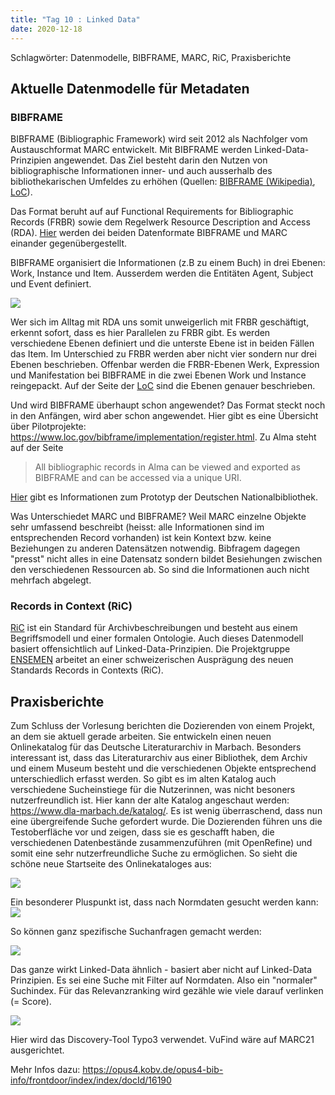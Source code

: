 ```yaml
---
title: "Tag 10 : Linked Data"
date: 2020-12-18
---
```


Schlagwörter: Datenmodelle, BIBFRAME, MARC, RiC, Praxisberichte



## Aktuelle Datenmodelle für Metadaten

### BIBFRAME
BIBFRAME (Bibliographic Framework) wird seit 2012 als Nachfolger vom Austauschformat MARC entwickelt. Mit BIBFRAME werden Linked-Data-Prinzipien angewendet. Das Ziel besteht darin den Nutzen von bibliographische Informationen inner- und auch ausserhalb des bibliothekarischen Umfeldes zu erhöhen (Quellen: [BIBFRAME (Wikipedia)](https://de.wikipedia.org/wiki/BIBFRAME), [LoC](https://www.loc.gov/bibframe/docs/bibframe2-model.html)).

Das Format beruht auf auf Functional Requirements for Bibliographic Records (FRBR) sowie dem Regelwerk Resource Description and Access (RDA).
[Hier](https://id.loc.gov/tools/bibframe/comparebf-lccn/2018958785.xml) werden dei beiden Datenformate BIBFRAME und MARC einander gegenübergestellt.

BIBFRAME organisiert die Informationen (z.B zu einem Buch) in drei Ebenen: Work, Instance und Item. Ausserdem werden die Entitäten  Agent, Subject und Event definiert.

![]({{site.baseurl}}/images/bf2-model.jpg)

Wer sich im Alltag mit RDA uns somit unweigerlich mit FRBR geschäftigt, erkennt sofort, dass es hier Parallelen zu FRBR gibt. Es werden verschiedene Ebenen definiert und die unterste Ebene ist in beiden Fällen das Item. Im Unterschied zu FRBR werden aber  nicht vier sondern nur drei Ebenen beschrieben. Offenbar werden die FRBR-Ebenen Werk, Expression und Manifestation bei BIBFRAME in die zwei Ebenen Work und Instance reingepackt. Auf der Seite der [LoC](https://www.loc.gov/bibframe/docs/bibframe2-model.html) sind die Ebenen genauer beschrieben. 

Und wird BIBFRAME überhaupt schon angewendet?
Das Format steckt noch in den Anfängen, wird aber schon angewendet. Hier gibt es eine Übersicht über Pilotprojekte: https://www.loc.gov/bibframe/implementation/register.html.
Zu Alma steht auf der Seite
> All bibliographic records in Alma can be viewed and exported as BIBFRAME and can be accessed via a unique URI.

[Hier](https://lists.dnb.de/pipermail/dini-ag-kim-bestandsdaten/2020-February/000173.html) gibt es Informationen zum Prototyp der Deutschen Nationalbibliothek.

Was Unterschiedet MARC und BIBFRAME?
Weil MARC einzelne Objekte sehr umfassend beschreibt (heisst: alle Informationen sind im entsprechenden Record vorhanden) ist kein Kontext bzw. keine Beziehungen zu anderen Datensätzen notwendig. Bibfragem dagegen "presst" nicht alles in eine Datensatz sondern bildet Besiehungen zwischen den verschiedenen Ressourcen ab. So sind die Informationen auch nicht  mehrfach abgelegt. 

### Records in Context (RiC)
[RiC](https://www.ica.org/en/records-contexts-german) ist ein Standard für Archivbeschreibungen und besteht aus einem Begriffsmodell und einer formalen Ontologie. Auch dieses Datenmodell basiert offensichtlich auf Linked-Data-Prinzipien. Die Projektgruppe [ENSEMEN](https://vsa-aas.ch/arbeitsgruppen/projektgruppe-ensemen/) arbeitet an einer schweizerischen Ausprägung des neuen Standards Records in Contexts (RiC).

## Praxisberichte
Zum Schluss der Vorlesung berichten die Dozierenden von einem Projekt, an dem sie aktuell gerade arbeiten. Sie entwickeln einen neuen Onlinekatalog für das Deutsche Literaturarchiv in Marbach. Besonders interessant ist, dass das Literaturarchiv aus einer Bibliothek, dem Archiv und einem Museum besteht und die verschiedenen Objekte entsprechend unterschiedlich erfasst werden. So gibt es im alten Katalog auch verschiedene Sucheinstiege für die Nutzerinnen, was nicht besoners nutzerfreundlich ist. Hier kann der alte Katalog angeschaut werden: https://www.dla-marbach.de/katalog/. Es ist wenig überraschend, dass nun eine übergreifende Suche gefordert wurde. 
Die Dozierenden führen uns die Testoberfläche vor und zeigen, dass sie es geschafft haben, die verschiedenen Datenbestände zusammenzuführen (mit OpenRefine) und somit eine sehr nutzerfreundliche Suche zu ermöglichen. So sieht die schöne neue Startseite des Onlinekataloges aus:

![]({{site.baseurl}}/images/marbach1.png)

Ein besonderer Pluspunkt ist, dass nach Normdaten gesucht werden kann:
![]({{site.baseurl}}/images/marbach2.png)

So können ganz spezifische Suchanfragen gemacht werden:

![]({{site.baseurl}}/images/marbach3.png)

Das ganze wirkt Linked-Data ähnlich - basiert aber nicht auf Linked-Data Prinzipien. Es sei eine Suche mit Filter auf Normdaten. Also ein "normaler" Suchindex. Für das Relevanzranking wird gezähle wie viele darauf verlinken (= Score).

![]({{site.baseurl}}/images/marbach4.png)

Hier wird das Discovery-Tool Typo3 verwendet.  VuFind wäre auf MARC21 ausgerichtet.


Mehr Infos dazu:
https://opus4.kobv.de/opus4-bib-info/frontdoor/index/index/docId/16190

